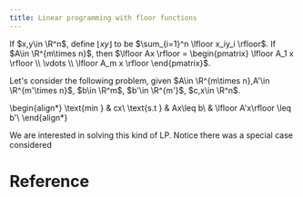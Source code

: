 ```yaml
---
title: Linear programming with floor functions
---
```


If $x,y\in \R^n$, define $\lfloor xy \rfloor$ to be $\sum_{i=1}^n \lfloor x_iy_i \rfloor$. If $A\in \R^{m\times n}$, then $\lfloor Ax \rfloor = \begin{pmatrix} \lfloor A_1 x \rfloor \\ \vdots \\ \lfloor A_m x \rfloor \end{pmatrix}$.

Let's consider the following problem, given $A\in \R^{m\times n},A'\in \R^{m'\times n}$, $b\in \R^m$, $b'\in \R^{m'}$, $c,x\in \R^n$.

\begin{align*}
\text{min }   & cx\\
\text{s.t }   & Ax\leq b\\
              & \lfloor A'x\rfloor \leq b'\\
\end{align*}

We are interested in solving this kind of LP.
Notice there was a special case considered

# Reference